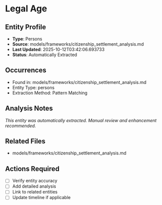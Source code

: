 # Legal Age

## Entity Profile
- **Type**: Persons
- **Source**: models/frameworks/citizenship_settlement_analysis.md
- **Last Updated**: 2025-10-12T03:42:06.693733
- **Status**: Automatically Extracted

## Occurrences
- Found in: models/frameworks/citizenship_settlement_analysis.md
- Entity Type: persons
- Extraction Method: Pattern Matching

## Analysis Notes
*This entity was automatically extracted. Manual review and enhancement recommended.*

## Related Files
- models/frameworks/citizenship_settlement_analysis.md

## Actions Required
- [ ] Verify entity accuracy
- [ ] Add detailed analysis
- [ ] Link to related entities
- [ ] Update timeline if applicable
